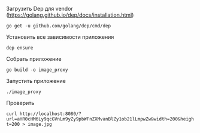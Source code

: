 Загрузить Dep для vendor (https://golang.github.io/dep/docs/installation.html)

```go get -u github.com/golang/dep/cmd/dep```

Установить все зависимости приложения

```dep ensure```

Собрать приложение

```go build -o image_proxy```

Запустить приложение

```./image_proxy```

Проверить 

```curl http://localhost:8080/?url=aHR0cHM6Ly9qcGVnLm9yZy9pbWFnZXMvanBlZy1ob21lLmpwZw&width=200&height=200 > image.jpg```